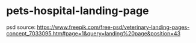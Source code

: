 # pets-hospital-landing-page
psd source: https://www.freepik.com/free-psd/veterinary-landing-pages-concept_7033095.htm#page=1&query=landing%20page&position=43
